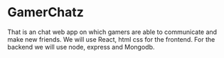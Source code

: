 # GamerChatz

That is an chat web app on which gamers are able to communicate and make new friends. We will use React, html css for the frontend. For the backend we will use node, express and Mongodb.
